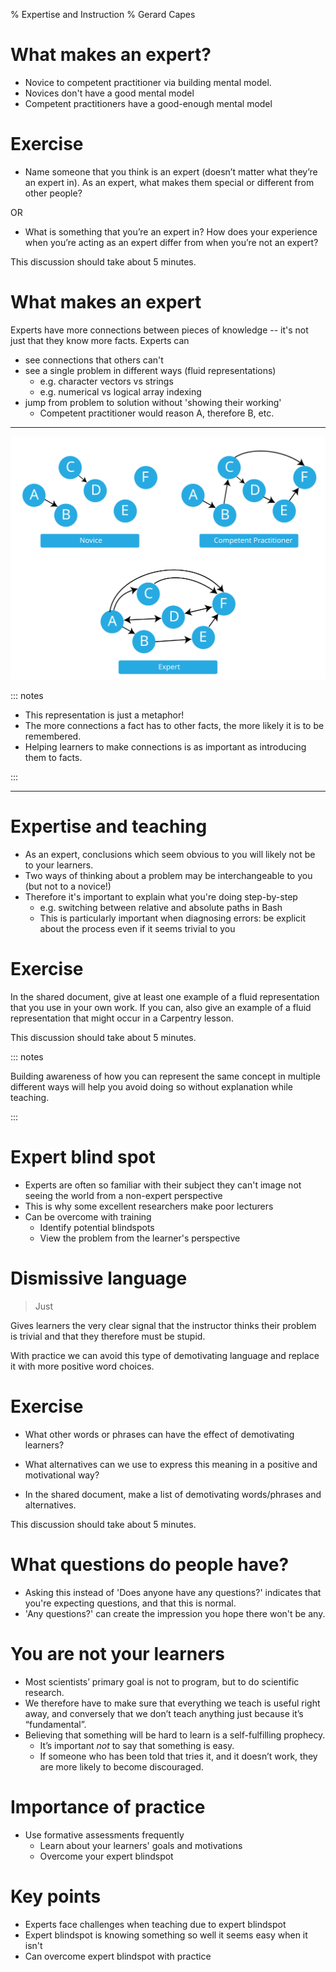% Expertise and Instruction
% Gerard Capes

# What makes an expert?
- Novice to competent practitioner via building mental model.
- Novices don't have a good mental model
- Competent practitioners have a good-enough mental model

# Exercise
- Name someone that you think is an expert (doesn’t matter what they’re an expert in).
  As an expert, what makes them special or different from other people?

OR

- What is something that you’re an expert in?
  How does your experience when you’re acting as an expert differ from when you’re not an expert?

This discussion should take about 5 minutes.

# What makes an expert
Experts have more connections between pieces of knowledge --
it's not just that they know more facts.
Experts can

- see connections that others can't
- see a single problem in different ways (fluid representations)
  - e.g. character vectors vs strings
  - e.g. numerical vs logical array indexing
- jump from problem to solution without 'showing their working'
  - Competent practitioner would reason A, therefore B, etc.

---

![Representation of mental models](mental_models.svg)

::: notes

- This representation is just a metaphor!
- The more connections a fact has to other facts,
  the more likely it is to be remembered.
- Helping learners to make connections is as important as introducing them to facts.

:::

---

# Expertise and teaching

- As an expert, conclusions which seem obvious to you will likely not be to your learners.
- Two ways of thinking about a problem may be interchangeable to you
  (but not to a novice!)
- Therefore it's important to explain what you're doing step-by-step
  - e.g. switching between relative and absolute paths in Bash
  - This is particularly important when diagnosing errors:
    be explicit about the process even if it seems trivial to you

# Exercise
In the shared document, give at least one example of a fluid representation that you use in your own work.
If you can, also give an example of a fluid representation that might occur in a Carpentry lesson.


This discussion should take about 5 minutes.

::: notes

Building awareness of how you can represent the same concept in multiple different ways
will help you avoid doing so without explanation while teaching.

:::

# Expert blind spot

- Experts are often so familiar with their subject they can't image
  not seeing the world from a non-expert perspective
- This is why some excellent researchers make poor lecturers
- Can be overcome with training
  - Identify potential blindspots
  - View the problem from the learner's perspective

# Dismissive language
> Just

Gives learners the very clear signal that the instructor thinks their problem is trivial
and that they therefore must be stupid.

With practice we can avoid this type of demotivating language and
replace it with more positive word choices.

# Exercise
- What other words or phrases can have the effect of demotivating learners?
- What alternatives can we use to express this meaning in a positive and motivational way?

- In the shared document, make a list of demotivating words/phrases and alternatives.

This discussion should take about 5 minutes.

# What questions do people have?
- Asking this instead of 'Does anyone have any questions?'
  indicates that you're expecting questions, and that this is normal.
- 'Any questions?' can create the impression you hope there won't be any.

# You are not your learners
- Most scientists’ primary goal is not to program, but to do scientific research.
- We therefore have to make sure that everything we teach is useful right away,
  and conversely that we don’t teach anything just because it’s “fundamental”.
- Believing that something will be hard to learn is a self-fulfilling prophecy.
  - It’s important *not* to say that something is easy.
  - If someone who has been told that tries it, and it doesn’t work, they are more likely to become discouraged.

# Importance of practice
- Use formative assessments frequently
  - Learn about your learners' goals and motivations
  - Overcome your expert blindspot

# Key points
- Experts face challenges when teaching due to expert blindspot
- Expert blindspot is knowing something so well it seems easy when it isn't
- Can overcome expert blindspot with practice
